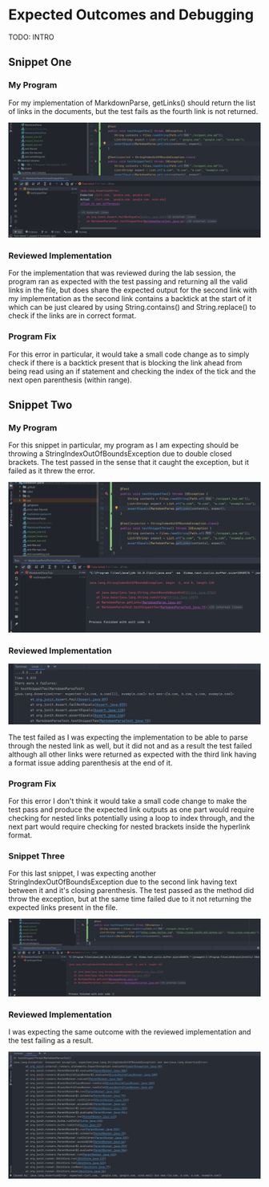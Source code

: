 # Expected Outcomes and Debugging

TODO: INTRO

## Snippet One

### My Program

For my implementation of MarkdownParse, getLinks() should return the list
of links in the documents, but the test fails as the fourth link is not returned.

![Test Fail](/snippet_debugging_lab_report_resources/snippet_one_test_fail.png)

### Reviewed Implementation

For the implementation that was reviewed during the lab session, the program ran
as expected with the test passing and returning all the valid links in the file, but
does share the expected output for the second link with my implementation as the second link
contains a backtick at the start of it which can be just cleared by using
String.contains() and String.replace() to check if the links are in correct format.

### Program Fix

For this error in particular, it would take a small code change as to simply check
if there is a backtick present that is blocking the link ahead from being read using an if statement
and checking the index of the tick and the next open parenthesis (within range).

## Snippet Two

### My Program

For this snippet in particular, my program as I am expecting should be throwing a 
StringIndexOutOfBoundsException due to double closed brackets. The test passed in the sense that 
it caught the exception, but it failed as it threw the error.

![Test Fail](/snippet_debugging_lab_report_resources/snippet_two_test_fail.png)

### Reviewed Implementation

![Test Fail](/snippet_debugging_lab_report_resources/rw_snippet_two_test_fail.png)

The test failed as I was expecting the implementation to be able to parse through the nested
link as well, but it did not and as a result the test failed although all other links were
returned as expected with the third link having a format issue adding parenthesis at the end of it.

### Program Fix

For this error I don't think it would take a small code change to make the test pass and produce
the expected link outputs as one part would require checking for nested links potentially using a loop to index through,
and the next part would require checking for nested brackets inside the hyperlink format.

### Snippet Three

For this last snippet, I was expecting another StringIndexOutOfBoundsException due to the second link having
text between it and it's closing parenthesis. The test passed as the method
did throw the exception, but at the same time failed due to it not returning the expected
links present in the file.

![Test Fail](/snippet_debugging_lab_report_resources/snippet_three_test_fail.png)

### Reviewed Implementation

I was expecting the same outcome with the reviewed implementation and the test failing as a result.

![Test Fail](/snippet_debugging_lab_report_resources/rw_snippet_three_test_fail.png)